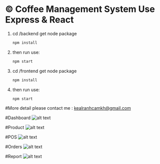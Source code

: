 # © Coffee Management System Use Express & React

1. cd /backend get node package
   ```bash
   npm install 
2. then run use:
   ```cmd
   npm start
3. cd /frontend get node package
   ```bash
   npm install 
4. then run use:
    ```cmd
    npm start

#More detail please contact me : kealranhcamkh@gmail.com


#Dashboard
![alt text](<Screenshot 2025-08-25 144919.png>)

#Product
![alt text](<Screenshot 2025-08-25 145106.png>)

#POS
![alt text](<Screenshot 2025-08-25 145337.png>)

#Orders
![alt text](<Screenshot 2025-08-25 145735.png>)

#Report
![alt text](<Screenshot 2025-08-25 145521.png>)